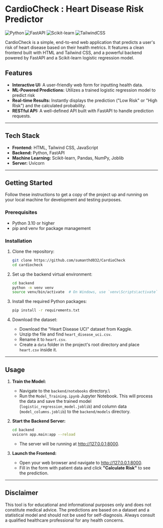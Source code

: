 # CardioCheck : Heart Disease Risk Predictor

![Python](https://img.shields.io/badge/Python-3776AB?style=for-the-badge&logo=python&logoColor=white)
![FastAPI](https://img.shields.io/badge/FastAPI-005571?style=for-the-badge&logo=fastapi)
![Scikit-learn](https://img.shields.io/badge/Scikit--learn-F7931E?style=for-the-badge&logo=scikit-learn&logoColor=white)
![TailwindCSS](https://img.shields.io/badge/TailwindCSS-38B2AC?style=for-the-badge&logo=tailwind-css&logoColor=white)

CardioCheck is a simple, end-to-end web application that predicts a
user's risk of heart disease based on their health metrics. It features
a clean frontend built with HTML and Tailwind CSS, and a powerful
backend powered by FastAPI and a Scikit-learn logistic regression model.

## Features
- **Interactive UI:** A user-friendly web form for
inputting health data. 
- **ML-Powered Predictions:** Utilizes a trained
logistic regression model to predict risk
- **Real-time Results:**
Instantly displays the prediction ("Low Risk" or "High Risk") and the
calculated probability. 
- **RESTful API:** A well-defined API built with
FastAPI to handle prediction requests.

------------------------------------------------------------------------

## Tech Stack
- **Frontend:** HTML, Tailwind CSS, JavaScript
- **Backend:** Python, FastAPI
- **Machine Learning:** Scikit-learn, Pandas, NumPy, Joblib
- **Server:** Uvicorn

------------------------------------------------------------------------

## Getting Started
Follow these instructions to get a copy of the project up and running on
your local machine for development and testing purposes.

### Prerequisites

-   Python 3.10 or higher
-   pip and venv for package management

### Installation

1.  Clone the repository:

    ``` bash
    git clone https://github.com/sumanthd032/CardioCheck
    cd cardiocheck
    ```

2.  Set up the backend virtual environment:

    ``` bash
    cd backend
    python -m venv venv
    source venv/bin/activate  # On Windows, use `venv\Scripts\activate`
    ```

3.  Install the required Python packages:

    ``` bash
    pip install -r requirements.txt
    ```

4.  Download the dataset:

    -   Download the "Heart Disease UCI" dataset from Kaggle.
    -   Unzip the file and find `heart_disease_uci.csv`.
    -   Rename it to `heart.csv`.
    -   Create a `data` folder in the project's root directory and place
        `heart.csv` inside it.

------------------------------------------------------------------------

## Usage

1.  **Train the Model:**

    -   Navigate to the `backend/notebooks` directory.\
    -   Run the `Model_Training.ipynb` Jupyter Notebook. This will
        process the data and save the trained model
        (`logistic_regression_model.joblib`) and column data
        (`model_columns.joblib`) to the `backend/models` directory.

2.  **Start the Backend Server:**

    ``` bash
    cd backend
    uvicorn app.main:app --reload
    ```

    -   The server will be running at <http://127.0.0.1:8000>.

3.  **Launch the Frontend:**

    -   Open your web browser and navigate to <http://127.0.0.1:8000>.
    -   Fill in the form with patient data and click **"Calculate
        Risk"** to see the prediction.

------------------------------------------------------------------------


## Disclaimer
This tool is for educational and informational purposes only and does
not constitute medical advice. The predictions are based on a dataset
and a statistical model and should not be used for self-diagnosis.
Always consult a qualified healthcare professional for any health
concerns.